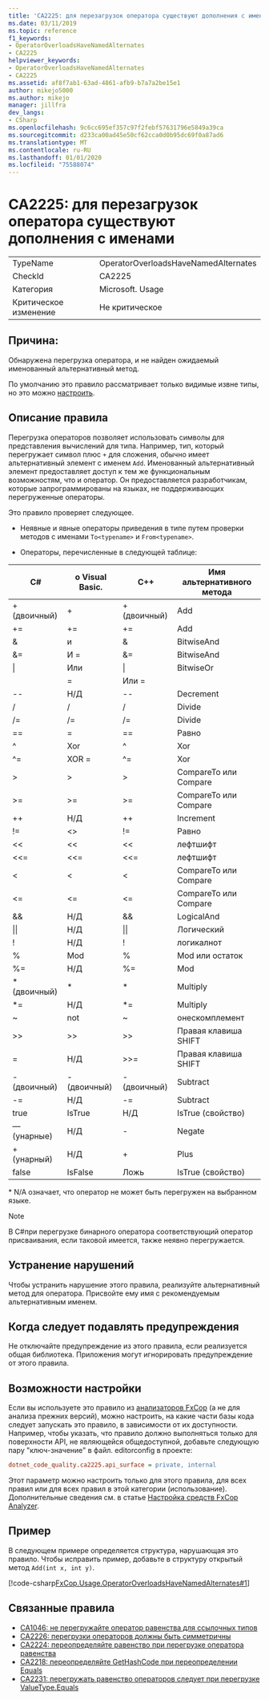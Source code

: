 ```yaml
---
title: 'CA2225: для перезагрузок оператора существуют дополнения с именами'
ms.date: 03/11/2019
ms.topic: reference
f1_keywords:
- OperatorOverloadsHaveNamedAlternates
- CA2225
helpviewer_keywords:
- OperatorOverloadsHaveNamedAlternates
- CA2225
ms.assetid: af8f7ab1-63ad-4861-afb9-b7a7a2be15e1
author: mikejo5000
ms.author: mikejo
manager: jillfra
dev_langs:
- CSharp
ms.openlocfilehash: 9c6cc695ef357c97f2febf57631796e5849a39ca
ms.sourcegitcommit: d233ca00ad45e50cf62cca0d0b95dc69f0a87ad6
ms.translationtype: MT
ms.contentlocale: ru-RU
ms.lasthandoff: 01/01/2020
ms.locfileid: "75588074"
---
```

# <a name="ca2225-operator-overloads-have-named-alternates"></a>CA2225: для перезагрузок оператора существуют дополнения с именами

|||
|-|-|
|TypeName|OperatorOverloadsHaveNamedAlternates|
|CheckId|CA2225|
|Категория|Microsoft. Usage|
|Критическое изменение|Не критическое|

## <a name="cause"></a>Причина:

Обнаружена перегрузка оператора, и не найден ожидаемый именованный альтернативный метод.

По умолчанию это правило рассматривает только видимые извне типы, но это можно [настроить](#configurability).

## <a name="rule-description"></a>Описание правила

Перегрузка операторов позволяет использовать символы для представления вычислений для типа. Например, тип, который перегружает символ плюс `+` для сложения, обычно имеет альтернативный элемент с именем `Add`. Именованный альтернативный элемент предоставляет доступ к тем же функциональным возможностям, что и оператор. Он предоставляется разработчикам, которые запрограммированы на языках, не поддерживающих перегруженные операторы.

Это правило проверяет следующее.

- Неявные и явные операторы приведения в типе путем проверки методов с именами `To<typename>` и `From<typename>`.

- Операторы, перечисленные в следующей таблице:

|C#|o Visual Basic.|C++|Имя альтернативного метода|
|-|-|-|-|
|+ (двоичный)|+|+ (двоичный)|Add|
|+=|+=|+=|Add|
|&|и|&|BitwiseAnd|
|&=|И =|&=|BitwiseAnd|
|&#124;|Или|&#124;|BitwiseOr|
||=|Или =||=|BitwiseOr|
|--|Н/Д|--|Decrement|
|/|/|/|Divide|
|/=|/=|/=|Divide|
|==|=|==|Равно|
|^|Xor|^|Xor|
|^=|XOR =|^=|Xor|
|>|>|>|CompareTo или Compare|
|>=|>=|>=|CompareTo или Compare|
|++|Н/Д|++|Increment|
|!=|<>|!=|Равно|
|<<|<<|<<|лефтшифт|
|<<=|<<=|<<=|лефтшифт|
|<|<|<|CompareTo или Compare|
|<=|<=|\<=|CompareTo или Compare|
|&&|Н/Д|&&|LogicalAnd|
|&#124;&#124;|Н/Д|&#124;&#124;|Логический|
|!|Н/Д|!|логикалнот|
|%|Mod|%|Mod или остаток|
|%=|Н/Д|%=|Mod|
|* (двоичный)|*|*|Multiply|
|*=|Н/Д|*=|Multiply|
|~|not|~|онескомплемент|
|>>|>>|>>|Правая клавиша SHIFT|
=|Н/Д|>>=|Правая клавиша SHIFT|
|-(двоичный)|-(двоичный)|-(двоичный)|Subtract|
|-=|Н/Д|-=|Subtract|
|true|IsTrue|Н/Д|IsTrue (свойство)|
|— (унарные)|Н/Д|-|Negate|
|+ (унарный)|Н/Д|+|Plus|
|false|IsFalse|Ложь|IsTrue (свойство)|

\* N/A означает, что оператор не может быть перегружен на выбранном языке.

> [!NOTE]
> В C#при перегрузке бинарного оператора соответствующий оператор присваивания, если таковой имеется, также неявно перегружается.

## <a name="how-to-fix-violations"></a>Устранение нарушений

Чтобы устранить нарушение этого правила, реализуйте альтернативный метод для оператора. Присвойте ему имя с рекомендуемым альтернативным именем.

## <a name="when-to-suppress-warnings"></a>Когда следует подавлять предупреждения

Не отключайте предупреждение из этого правила, если реализуется общая библиотека. Приложения могут игнорировать предупреждение от этого правила.

## <a name="configurability"></a>Возможности настройки

Если вы используете это правило из [анализаторов FxCop](install-fxcop-analyzers.md) (а не для анализа прежних версий), можно настроить, на какие части базы кода следует запускать это правило, в зависимости от их доступности. Например, чтобы указать, что правило должно выполняться только для поверхности API, не являющейся общедоступной, добавьте следующую пару "ключ-значение" в файл. editorconfig в проекте:

```ini
dotnet_code_quality.ca2225.api_surface = private, internal
```

Этот параметр можно настроить только для этого правила, для всех правил или для всех правил в этой категории (использование). Дополнительные сведения см. в статье [Настройка средств FxCop Analyzer](configure-fxcop-analyzers.md).

## <a name="example"></a>Пример

В следующем примере определяется структура, нарушающая это правило. Чтобы исправить пример, добавьте в структуру открытый метод `Add(int x, int y)`.

[!code-csharp[FxCop.Usage.OperatorOverloadsHaveNamedAlternates#1](../code-quality/codesnippet/CSharp/ca2225-operator-overloads-have-named-alternates_1.cs)]

## <a name="related-rules"></a>Связанные правила

- [CA1046: не перегружайте оператор равенства для ссылочных типов](../code-quality/ca1046.md)
- [CA2226: перегрузки операторов должны быть симметричны](../code-quality/ca2226.md)
- [CA2224: переопределяйте равенство при перегрузке оператора равенства](../code-quality/ca2224.md)
- [CA2218: переопределяйте GetHashCode при переопределении Equals](../code-quality/ca2218.md)
- [CA2231: перегружать равенство операторов следует при перегрузке ValueType.Equals](../code-quality/ca2231.md)
